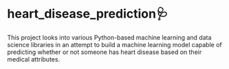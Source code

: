 # heart_disease_prediction🩺
This project looks into various Python-based machine learning and data science libraries in an attempt to build a machine learning model capable of predicting whether or not someone has heart disease based on their medical attributes.
